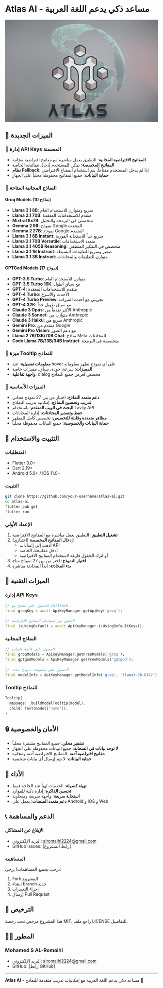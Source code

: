 # Atlas AI - مساعد ذكي يدعم اللغة العربية

![alt text](assets/icons/atlas.png)

## 🚀 الميزات الجديدة

### 🔑 إدارة API Keys المحسنة

- **المفاتيح الافتراضية المجانية**: التطبيق يعمل مباشرة مع مفاتيح افتراضية مجانية
- **المفاتيح المخصصة**: يمكن للمستخدم إدخال مفاتيحه الخاصة
- **نظام Fallback**: إذا لم يدخل المستخدم مفتاحاً، يتم استخدام المفتاح الافتراضي
- **حماية البيانات**: جميع المفاتيح محفوظة محلياً على الجهاز

### 🤖 النماذج المجانية المتاحة

#### Groq Models (10 نماذج)

- **Llama 3.1 8B**: سريع ومتوازن للاستخدام العام
- **Llama 3.1 70B**: متقدم للاستخدامات المعقدة
- **Mixtral 8x7B**: متخصص في البرمجة والتحليل
- **Gemma 2 9B**: نموذج Google المحدث
- **Gemma 2 27B**: نموذج Google المتقدم
- **Llama 3.1 8B Instant**: سريع جداً للاستجابة الفورية
- **Llama 3.1 70B Versatile**: متعدد الاستخدامات
- **Llama 3.1 405B Reasoning**: متخصص في التفكير المنطقي
- **Llama 3.1 1B Instruct**: صغير وسريع للتعليمات البسيطة
- **Llama 3.1 3B Instruct**: متوازن للتعليمات والمحادثات

#### GPTGod Models (17 نموذج)

- **GPT-3.5 Turbo**: متوازن للاستخدام العام
- **GPT-3.5 Turbo 16K**: مع سياق أطول
- **GPT-4**: متقدم للاستخدامات المعقدة
- **GPT-4 Turbo**: الأحدث والأسرع
- **GPT-4 Turbo Preview**: تجريبي مع أحدث الميزات
- **GPT-4 32K**: مع سياق طويل جداً
- **Claude 3 Opus**: الأكثر تقدماً من Anthropic
- **Claude 3 Sonnet**: متوازن من Anthropic
- **Claude 3 Haiku**: سريع من Anthropic
- **Gemini Pro**: متقدم من Google
- **Gemini Pro Vision**: مع دعم الصور
- **Llama 2 7B/13B/70B Chat**: نماذج Meta للمحادثات
- **Code Llama 7B/13B/34B Instruct**: متخصصة في البرمجة

### 🎯 ميزة Tooltip للنماذج

- **معلومات تفصيلية**: عند hover على أي نموذج تظهر معلوماته
- **المميزات**: سرعة، جودة، سياق، مميزات خاصة
- **واجهة تفاعلية**: dialog مخصص لعرض جميع النماذج

### 🔧 الميزات الأساسية

- **دعم متعدد النماذج**: اختيار من بين 27 نموذج مجاني
- **تدريب وتحسين النماذج**: إمكانية تدريب النماذج
- **البحث في الويب المتقدم**: باستخدام Tavily API
- **حفظ وتصدير المحادثات**: إدارة المحادثات
- **مظاهر متعددة وقابلة للتخصيص**: تخصيص كامل للمظهر
- **حماية البيانات والخصوصية**: جميع البيانات محفوظة محلياً

## 📱 التثبيت والاستخدام

### المتطلبات

- Flutter 3.0+
- Dart 2.19+
- Android 5.0+ / iOS 11.0+

### التثبيت

```bash
git clone https://github.com/your-username/atlas-ai.git
cd atlas-ai
flutter pub get
flutter run
```

### الإعداد الأولي

1. **تشغيل التطبيق**: التطبيق يعمل مباشرة مع المفاتيح الافتراضية
2. **إدخال المفاتيح المخصصة** (اختياري):
   - اذهب إلى إعدادات API
   - أدخل مفاتيحك الخاصة
   - أو اترك الحقول فارغة لاستخدام المفاتيح الافتراضية
3. **اختيار النموذج**: اختر من بين 27 نموذج متاح
4. **بدء المحادثة**: ابدأ المحادثة مباشرة

## 🎨 الميزات التقنية

### إدارة API Keys

```dart
// الحصول على مفتاح مع fallback
final groqKey = await ApiKeyManager.getApiKey('groq');

// التحقق من استخدام المفاتيح الافتراضية
final isUsingDefault = await ApiKeyManager.isUsingDefaultKeys();
```

### النماذج المجانية

```dart
// الحصول على قائمة النماذج
final groqModels = ApiKeyManager.getFreeModels('groq');
final gptgodModels = ApiKeyManager.getFreeModels('gptgod');

// الحصول على معلومات نموذج محدد
final modelInfo = ApiKeyManager.getModelInfo('groq', 'llama3-8b-8192');
```

### Tooltip للنماذج

```dart
Tooltip(
  message: _buildModelTooltip(model),
  child: Text(model['name']),
)
```

## 🔒 الأمان والخصوصية

- **تشفير محلي**: جميع المفاتيح مشفرة محلياً
- **لا توجد بيانات في السحابة**: جميع البيانات محفوظة على الجهاز
- **مفاتيح افتراضية آمنة**: المفاتيح الافتراضية آمنة ومجانية
- **حماية البيانات**: لا يتم إرسال أي بيانات شخصية

## 🚀 الأداء

- **تهيئة كسولة**: الخدمات تُهيأ عند الحاجة فقط
- **تحسين الذاكرة**: إدارة ذكية للموارد
- **استجابة سريعة**: واجهة سريعة ومتجاوبة
- **دعم متعدد المنصات**: يعمل على Android و iOS و Web

## 📞 الدعم والمساهمة

### الإبلاغ عن المشاكل

- البريد الإلكتروني: <alromaihi2224@gmail.com>
- GitHub Issues: [رابط المشروع]

### المساهمة

نرحب بجميع المساهمات! يرجى:

1. Fork المشروع
2. إنشاء branch جديد
3. إجراء التغييرات
4. إرسال Pull Request

## 📄 الترخيص

هذا المشروع مرخص تحت رخصة MIT. راجع ملف LICENSE للتفاصيل.

## 👨‍💻 المطور

### Mohamed S AL-Romaihi

- البريد الإلكتروني: <alromaihi2224@gmail.com>
- GitHub: [رابط GitHub]

---

**Atlas AI** - مساعد ذكي يدعم اللغة العربية مع إمكانيات تدريب متقدمة للنماذج 🚀
